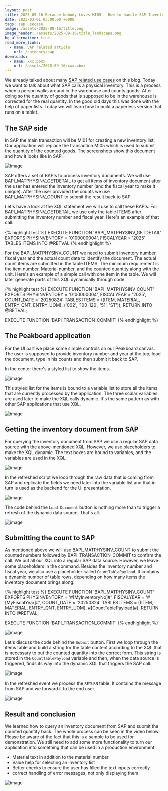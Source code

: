 ```yaml
---
layout: post
title: 2025-09-16 Because Nobody Loves MI05 - How to handle SAP Inventory
date: 2023-03-01 03:00:00 +0000
tags: sap usecase
image: /assets/2025-09-16/title.png
image_header: /assets/2025-09-16/title_landscape.png
bg_alternative: true
read_more_links:
  - name: SAP related article
    url: /category/sap
downloads:
  - name: xxx.pbmx
    url: /assets/2025-09-16/xxx.pbmx
---
```

We already talked about many [SAP related use cases](/category/sap) on this blog. Today we want to talk about what SAP calls a physical inventory. This is a process when a person walks around in the warehouse and counts goods. After doing so the quantity of goods that is supposed to be in the warehouse is corrected for the real quantity. In the good old days this was done with the help of paper lists. Today we will learn how to build a paperless version that runs on a tablet.

## The SAP side

In SAP the main transaction will be MI01 for creating a new inventory list. Our application will replace the transaction MI05 which is used to submit the quantity of the counted goods. The screenshots show this document and how it looks like in SAP.

![image](/assets/2025-09-16/010.png)

SAP offers a set of BAPIs to process inventory documents. We will use BAPI_MATPHYSINV_GETDETAIL to get all items of inventory document after the user has entered the inventory number (and the fiscal year to make it unique). After the user provided the counts we use BAPI_MATPHYSINV_COUNT to submit the result back to SAP.

Let's have a look at the XQL statement we will use to call these BAPIs. For BAPI_MATPHYSINV_GETDETAIL we use only the table ITEMS after submitting the inventory number and fiscal year. Here's an example of that call:

{% highlight test %}
EXECUTE FUNCTION 'BAPI_MATPHYSINV_GETDETAIL'
   EXPORTS
      PHYSINVENTORY = '0100000004',
      FISCALYEAR = '2025'
   TABLES
      ITEMS INTO @RETVAL
{% endhighlight %}

For the BAPI_MATPHYSINV_COUNT we need to submit inventory number, fiscal year and the actual count date to identify the document. The actual count items are submitted in the table ITEMS. The minimum requirement is the item number, Material number, and the counted quantity along with the unit. Here's an example of a simple call with one item in the table. We will later generate parts of this XQL dynamically through code.

{% highlight test %}
EXECUTE FUNCTION 'BAPI_MATPHYSINV_COUNT'
   EXPORTS
      PHYSINVENTORY = '0100000004',
      FISCALYEAR = '2025',
      COUNT_DATE = '20250824'
   TABLES
      ITEMS = ((ITEM, MATERIAL, ENTRY_QNT, ENTRY_UOM),
         ('002', '100-120', '51', 'ST')),
   RETURN INTO @RETVAL;

EXECUTE FUNCTION 'BAPI_TRANSACTION_COMMIT'
{% endhighlight %}

## The Peakboard application

For the UI part we place some simple controls on our Peakboard canvas. The user is supposed to provide inventory number and year at the top, load the document, type in his counts and then submit it back to SAP.

In the center there's a styled list to show the items.

![image](/assets/2025-09-16/020.png)

This styled list for the items is bound to a variable list to store all the items that are currently processed by the application. The three scalar variables are used later to make the XQL calls dynamic. It's the same pattern as with other SAP applications that use XQL.

![image](/assets/2025-09-16/030.png)

## Getting the inventory document from SAP

For querying the inventory document from SAP we use a regular SAP data source with the above-mentioned XQL. However, we use placeholders to make the XQL dynamic. The text boxes are bound to variables, and the variables are used in the XQL.

![image](/assets/2025-09-16/040.png)

In the refreshed script we loop through the raw data that is coming from SAP and replicate the fields we need later into the variable list and that in turn is used as the backend for the UI presentation.

![image](/assets/2025-09-16/050.png)

The code behind the `Load Document` button is nothing more than to trigger a refresh of the dynamic data source. That's all.

![image](/assets/2025-09-16/060.png)

## Submitting the count to SAP

As mentioned above we will use BAPI_MATPHYSINV_COUNT to submit the counted numbers followed by BAPI_TRANSACTION_COMMIT to confirm the call. We put all our XQL into a regular SAP data source. However, we leave some placeholders in the command. Besides the inventory number and fiscal year, we also use a placeholder called `CountTablePayload`. It contains a dynamic number of table rows, depending on how many items the inventory document brings along.

{% highlight test %}
EXECUTE FUNCTION 'BAPI_MATPHYSINV_COUNT'
   EXPORTS
      PHYSINVENTORY = '#[MyInventoryNo]#',
      FISCALYEAR = '#[MyFiscalYear]#',
      COUNT_DATE = '20250824'
   TABLES
      ITEMS = ((ITEM, MATERIAL, ENTRY_QNT, ENTRY_UOM),
         #[CountTablePayload]#),
      RETURN INTO @RETVAL;

EXECUTE FUNCTION 'BAPI_TRANSACTION_COMMIT'
{% endhighlight %}

![image](/assets/2025-09-16/070.png)

Let's discuss the code behind the `Submit` button. First we loop through the items table and build a string for the table content according to the XQL that is necessary to put the counted quantity into the correct form. This string is stored in the `CountTablePayload` variable and then, when the data source is triggered, finds its way into the dynamic XQL that triggers the SAP call.

![image](/assets/2025-09-16/080.png)

In the refreshed event we process the `RETURN` table. It contains the message from SAP and we forward it to the end user.

![image](/assets/2025-09-16/090.png)

## Result and conclusion

We learned how to query an inventory document from SAP and submit the counted quantity back. The whole process can be seen in the video below. Please be aware of the fact that this is a sample to be used for demonstration. We still need to add some more functionality to turn our application into something that can be used in a production environment:

- Material text in addition to the material number
- Value help for selecting an inventory list
- Better checks to ensure the user has filled the text inputs correctly
- correct handling of error messages, not only displaying them

![image](/assets/2025-09-16/result.gif)
